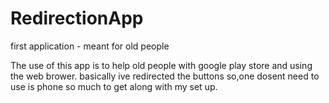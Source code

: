 # RedirectionApp
first application - meant for old people

The use of this app is to help old people with google play store and using the web brower.
basically ive redirected the buttons so,one dosent need to use is phone so much to get along with my set up.
